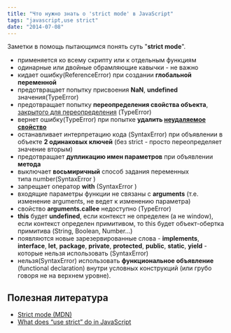 ```yaml
---
title: "Что нужно знать о 'strict mode' в JavaScript"
tags: "javascript,use strict"
date: "2014-07-08"
---
```


Заметки в помощь пытающимся понять суть "**strict mode**".

- применяется ко всему скрипту или к отдельным функциям
- одинарные или двойные обрамляющие кавычки - не важно
- кидает ошибку(ReferenceError) при создании **глобальной переменной** 
- предотвращает попытку присвоения **NaN**, **undefined** значения(TypeError)
- предотвращает попытку **переопределения свойства объекта**, [закрытого для переопределения](https://jsfiddle.net/STEVER/2Lyh2/ "jsfiddle.net") (TypeError)
- вернет ошибку(TypeError) при попытке **удалить [неудаляемое свойство](# "например Object.prototype;")**
- останавливает интерпретацию кода (SyntaxError) при объявлении в объекте **2 одинаковых ключей** (без strict - просто переопределяет значение вторым)
- предотвращает **дупликацию имен параметров** при объявлении **метода**
- выключает **восьмиричный** способ задания переменных типа number(SyntaxError )
- запрещает оператор **with** (SyntaxError )
- входящие параметры функции не связаны с **arguments** (т.е. изменение arguments, не ведет к изменению параметра)
- свойство **arguments.callee** недоступно (TypeError)
- **this** будет **undefined**, если контекст не определен (а не window), если контекст определен примитивом, то this будет объект-обертка примитива (String, Boolean, Number...)
- появляются новые зарезервированные слова - **implements**, **interface**, **let**, **package**, **private**, **protected**, **public**, **static**, **yield** - которые нельзя использовать (SyntaxError)
- нельзя(SyntaxError) использовать **функциональное объявление** (functional declaration) внутри условных конструкций (или грубо говоря не на верхнем уровне).

## Полезная литература

- [Strict mode (MDN)](https://developer.mozilla.org/ru/docs/JavaScript/Reference/Functions_and_function_scope/Strict_mode "developer.mozilla.org")
- [What does “use strict” do in JavaScript](https://stackoverflow.com/questions/1335851/what-does-use-strict-do-in-javascript-and-what-is-the-reasoning-behind-it "stackoverflow.com")
